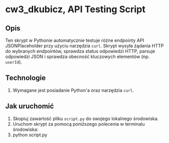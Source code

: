 # cw3_dkubicz, API Testing Script

## Opis

Ten skrypt w Pythonie automatycznie testuje różne endpointy API JSONPlaceholder przy użyciu narzędzia `curl`. Skrypt wysyła żądania HTTP do wybranych endpointów, sprawdza status odpowiedzi HTTP, parsuje odpowiedzi JSON i sprawdza obecność kluczowych elementów (np. `userId`).

## Technologie

1. Wymagane jest posiadanie Python'a oraz narzędzia `curl`.

## Jak uruchomić

1. Skopiuj zawartość pliku `script.py` do swojego lokalnego środowiska.
2. Uruchom skrypt za pomocą poniższego polecenia w terminalu środowiska:
3. 
   python script.py
